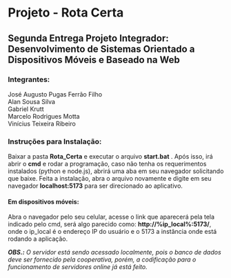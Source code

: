# Projeto - Rota Certa 
## Segunda Entrega Projeto Integrador: Desenvolvimento de Sistemas Orientado a Dispositivos Móveis e Baseado na Web
### Integrantes:
José Augusto Pugas Ferrão Filho <br> Alan Sousa Silva <br> Gabriel Krutt <br> Marcelo Rodrigues Motta <br> Vinícius Teixeira Ribeiro <br>
### Instruções para Instalação:
Baixar a pasta __Rota_Certa__ e executar o arquivo __start.bat__ . Após isso, irá abrir o **cmd** e rodar a programação, caso não tenha os requerimentos instalados (python e node.js), abrirá uma aba em seu navegador solicitando que baixe. Feita a instalação, abra o arquivo novamente e digite em seu navegador **localhost:5173** para ser direcionado ao aplicativo.
#### Em dispositivos móveis:
Abra o navegador pelo seu celular, acesse o link que aparecerá pela tela indicado pelo cmd, será algo parecido como: **http://%ip_local%:5173/**, onde o ip_local é o endereço IP do usuário e o 5173 a instância onde está rodando a aplicação. <br> 

_**OBS.:** O servidor está sendo acessado localmente, pois o banco de dados deve ser fornecido pela cooperativa, porém, a codificação para o funcionamento de servidores online já está feito._
